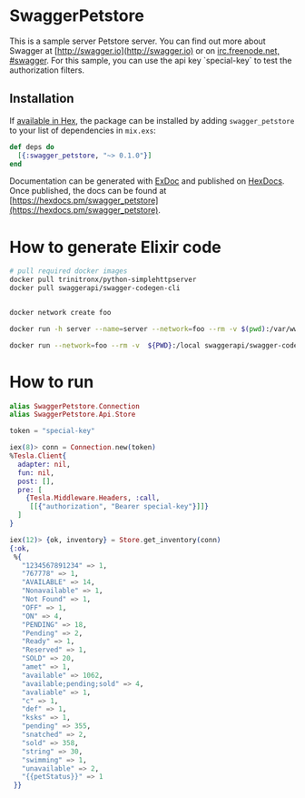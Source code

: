 
# SwaggerPetstore

This is a sample server Petstore server.  You can find out more about     Swagger at [http://swagger.io](http://swagger.io) or on [irc.freenode.net, #swagger](http://swagger.io/irc/).      For this sample, you can use the api key &#x60;special-key&#x60; to test the authorization     filters.

## Installation

If [available in Hex](https://hex.pm/docs/publish), the package can be installed
by adding `swagger_petstore` to your list of dependencies in `mix.exs`:

```elixir
def deps do
  [{:swagger_petstore, "~> 0.1.0"}]
end
```

Documentation can be generated with [ExDoc](https://github.com/elixir-lang/ex_doc)
and published on [HexDocs](https://hexdocs.pm). Once published, the docs can
be found at [https://hexdocs.pm/swagger_petstore](https://hexdocs.pm/swagger_petstore).


# How to generate Elixir code

``` bash
# pull required docker images
docker pull trinitronx/python-simplehttpserver
docker pull swaggerapi/swagger-codegen-cli


docker network create foo

docker run -h server --name=server --network=foo --rm -v $(pwd):/var/www:ro -p 8080:8080 trinitronx/python-simplehttpserver

docker run --network=foo --rm -v  ${PWD}:/local swaggerapi/swagger-codegen-cli generate -i petstore.yml -l elixir -o /local/elixir
```

# How to run

``` elixir
alias SwaggerPetstore.Connection
alias SwaggerPetstore.Api.Store                 

token = "special-key" 

iex(8)> conn = Connection.new(token)
%Tesla.Client{
  adapter: nil,
  fun: nil,
  post: [],
  pre: [
    {Tesla.Middleware.Headers, :call,
     [[{"authorization", "Bearer special-key"}]]}
  ]
}

iex(12)> {ok, inventory} = Store.get_inventory(conn)
{:ok,
 %{
   "1234567891234" => 1,
   "767778" => 1,
   "AVAILABLE" => 14,
   "Nonavailable" => 1,
   "Not Found" => 1,
   "OFF" => 1,
   "ON" => 4,
   "PENDING" => 18,
   "Pending" => 2,
   "Ready" => 1,
   "Reserved" => 1,
   "SOLD" => 20,
   "amet" => 1,
   "available" => 1062,
   "available;pending;sold" => 4,
   "avaliable" => 1,
   "c" => 1,
   "def" => 1,
   "ksks" => 1,
   "pending" => 355,
   "snatched" => 2,
   "sold" => 358,
   "string" => 30,
   "swimming" => 1,
   "unavailable" => 2,
   "{{petStatus}}" => 1
 }}

```
